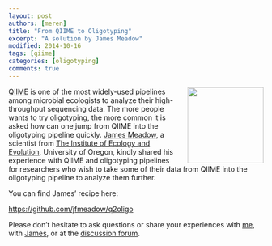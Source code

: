 ```yaml
---
layout: post
authors: [meren]
title: "From QIIME to Oligotyping"
excerpt: "A solution by James Meadow"
modified: 2014-10-16
tags: [qiime]
categories: [oligotyping]
comments: true
---
```


<img src="{{ site.url }}/images/oligotyping/james.meadow-240x300.jpg" width="150" style="float: right; margin-left: 20px;">

[QIIME](http://qiime.org/) is one of the most widely-used pipelines among microbial ecologists to analyze their high-throughput sequencing data. The more people wants to try oligotyping, the more common it is asked how can one jump from QIIME into the oligotyping pipeline quickly. [James Meadow](http://scholar.google.com/citations?user=_OIfYf4AAAAJ), a scientist from [The Institute of Ecology and Evolution](http://ie2.uoregon.edu/), University of Oregon, kindly shared his experience with QIIME and oligotyping pipelines for researchers who wish to take some of their data from QIIME into the oligotyping pipeline to analyze them further.

You can find James’ recipe here:

[https://github.com/jfmeadow/q2oligo
](https://github.com/jfmeadow/q2oligo)

Please don’t hesitate to ask questions or share your experiences with [me](http://meren.org/research/), with [James](http://jamesmeadow.wordpress.com/), or at the [discussion forum](https://groups.google.com/forum/#!forum/oligotyping).

